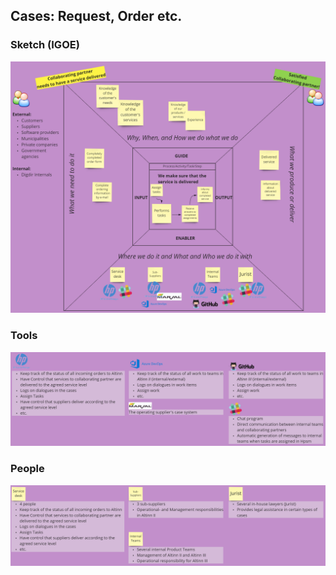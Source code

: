 ## Cases: Request, Order etc.
### Sketch (IGOE) 
![IGOE Template](/Pictures/service.png)
### Tools
![tool explanation](/Pictures/tools.png)
### People
![tool explanation](/Pictures/people.png)

